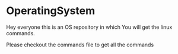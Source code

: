 # OperatingSystem

Hey everyone this is an OS repository in which You will get the linux commands.

Please checkout the commands file to get all the commands


<!-- Here is an update in readme -->